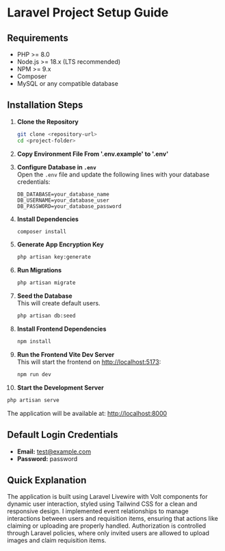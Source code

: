 # Laravel Project Setup Guide


## Requirements

- PHP >= 8.0  
- Node.js >= 18.x (LTS recommended)  
- NPM >= 9.x  
- Composer  
- MySQL or any compatible database  

## Installation Steps

1. **Clone the Repository**  
   ```bash
   git clone <repository-url>
   cd <project-folder>
   ```

2. **Copy Environment File From '.env.example' to '.env'**

3. **Configure Database in `.env`**  
   Open the `.env` file and update the following lines with your database credentials:
   ```env
   DB_DATABASE=your_database_name
   DB_USERNAME=your_database_user
   DB_PASSWORD=your_database_password
   ```

4. **Install Dependencies**  
   ```bash
   composer install
   ```

5. **Generate App Encryption Key** 
   ```bash
   php artisan key:generate
   ```
   
6. **Run Migrations**  
   ```bash
   php artisan migrate
   ```

7. **Seed the Database**  
   This will create default users.
   ```bash
   php artisan db:seed
   ```
8. **Install Frontend Dependencies**  
   ```bash
   npm install
   ```

9. **Run the Frontend Vite Dev Server**  
   This will start the frontend on [http://localhost:5173](http://localhost:5173):
   ```bash
   npm run dev
   ```

10. **Start the Development Server**  
   ```bash
   php artisan serve
   ```
   The application will be available at: [http://localhost:8000](http://localhost:8000)

## Default Login Credentials

- **Email:** test@example.com  
- **Password:** password

## Quick Explanation

The application is built using Laravel Livewire with Volt components for dynamic user interaction, styled using Tailwind CSS for a clean and responsive design. I implemented event relationships to manage interactions between users and requisition items, ensuring that actions like claiming or uploading are properly handled. Authorization is controlled through Laravel policies, where only invited users are allowed to upload images and claim requisition items.
